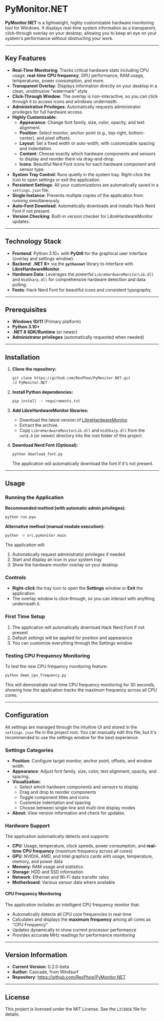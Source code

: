 # PyMonitor.NET

**PyMonitor.NET** is a lightweight, highly customizable hardware monitoring tool for Windows. It displays real-time system information as a transparent, click-through overlay on your desktop, allowing you to keep an eye on your system's performance without obstructing your work.

---

## Key Features

- **Real-Time Monitoring**: Tracks critical hardware stats including CPU usage, **real-time CPU frequency**, GPU performance, RAM usage, temperatures, power consumption, and more.
- **Transparent Overlay**: Displays information directly on your desktop in a clean, unobtrusive "watermark" style.
- **Click-Through Window**: The overlay is non-interactive, so you can click through it to access icons and windows underneath.
- **Administrative Privileges**: Automatically requests administrator privileges for full hardware access.
- **Highly Customizable**:
  - **Appearance**: Change font family, size, color, opacity, and text alignment.
  - **Position**: Select monitor, anchor point (e.g., top-right, bottom-center), and pixel offsets.
  - **Layout**: Set a fixed width or auto-width, with customizable spacing and indentation.
  - **Content**: Choose exactly which hardware components and sensors to display and reorder them via drag-and-drop.
  - **Icons**: Beautiful Nerd Font icons for each hardware component and sensor type.
- **System Tray Control**: Runs quietly in the system tray. Right-click the icon to open settings or exit the application.
- **Persistent Settings**: All your customizations are automatically saved in a `settings.json` file.
- **Single Instance**: Prevents multiple copies of the application from running simultaneously.
- **Auto-Font Download**: Automatically downloads and installs Hack Nerd Font if not present.
- **Version Checking**: Built-in version checker for LibreHardwareMonitor updates.

---

## Technology Stack

- **Frontend**: Python 3.10+ with **PyQt6** for the graphical user interface (overlay and settings window).
- **Backend**: **.NET 8+** via the **`pythonnet`** library to interface with **LibreHardwareMonitor**.
- **Hardware Data**: Leverages the powerful `LibreHardwareMonitorLib.dll` and `HidSharp.dll` for comprehensive hardware detection and data polling.
- **Fonts**: Hack Nerd Font for beautiful icons and consistent typography.

---

## Prerequisites

- **Windows 10/11** (Primary platform)
- **Python 3.10+**
- **.NET 8 SDK/Runtime** (or newer)
- **Administrator privileges** (automatically requested when needed)

---

## Installation

1.  **Clone the repository:**

    ```bash
    git clone https://github.com/RexPhoe/PyMonitor.NET.git
    cd PyMonitor.NET
    ```

2.  **Install Python dependencies:**

    ```bash
    pip install -r requirements.txt
    ```

3.  **Add LibreHardwareMonitor libraries:**

    - Download the latest version of [LibreHardwareMonitor](https://github.com/LibreHardwareMonitor/LibreHardwareMonitor/releases).
    - Extract the archive.
    - Copy `LibreHardwareMonitorLib.dll` and `HidSharp.dll` from the `net8.0` (or newer) directory into the root folder of this project.

4.  **Download Nerd Font (Optional):**
    ```bash
    python download_font.py
    ```
    The application will automatically download the font if it's not present.

---

## Usage

### Running the Application

**Recommended method (with automatic admin privileges):**

```bash
python run.pyw
```

**Alternative method (manual module execution):**

```bash
python -m src.pymonitor.main
```

The application will:

1. Automatically request administrator privileges if needed
2. Start and display an icon in your system tray
3. Show the hardware monitor overlay on your desktop

### Controls

- **Right-click** the tray icon to open the **Settings** window or **Exit** the application.
- The overlay window is click-through, so you can interact with anything underneath it.

### First Time Setup

1. The application will automatically download Hack Nerd Font if not present
2. Default settings will be applied for position and appearance
3. You can customize everything through the Settings window

### Testing CPU Frequency Monitoring

To test the new CPU frequency monitoring feature:

```bash
python demo_cpu_frequency.py
```

This will demonstrate real-time CPU frequency monitoring for 30 seconds, showing how the application tracks the maximum frequency across all CPU cores.

---

## Configuration

All settings are managed through the intuitive UI and stored in the `settings.json` file in the project root. You can manually edit this file, but it's recommended to use the settings window for the best experience.

### Settings Categories

- **Position**: Configure target monitor, anchor point, offsets, and window width.
- **Appearance**: Adjust font family, size, color, text alignment, opacity, and spacing.
- **Visualization**:
  - Select which hardware components and sensors to display
  - Drag and drop to reorder components
  - Toggle component titles and icons
  - Customize indentation and spacing
  - Choose between single-line and multi-line display modes
- **About**: View version information and check for updates.

### Hardware Support

The application automatically detects and supports:

- **CPU**: Usage, temperature, clock speeds, power consumption, and **real-time CPU frequency** (maximum frequency across all cores)
- **GPU**: NVIDIA, AMD, and Intel graphics cards with usage, temperature, memory, and power data
- **Memory**: RAM usage and statistics
- **Storage**: HDD and SSD information
- **Network**: Ethernet and Wi-Fi data transfer rates
- **Motherboard**: Various sensor data where available

#### CPU Frequency Monitoring

The application includes an intelligent CPU frequency monitor that:

- Automatically detects all CPU core frequencies in real-time
- Calculates and displays the **maximum frequency** among all cores as "CPU Frequency"
- Updates dynamically to show current processor performance
- Provides accurate MHz readings for performance monitoring

---

## Version Information

- **Current Version**: 0.2.0-beta
- **Author**: Cascade, from Windsurf
- **Repository**: https://github.com/RexPhoe/PyMonitor.NET

---

## License

This project is licensed under the MIT License. See the `LICENSE` file for details.
